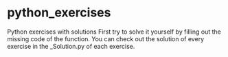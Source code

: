 # python_exercises
Python exercises with solutions
First try to solve it yourself by filling out the missing code of the function.
You can check out the solution of every exercise in the _Solution.py of each exercise.

